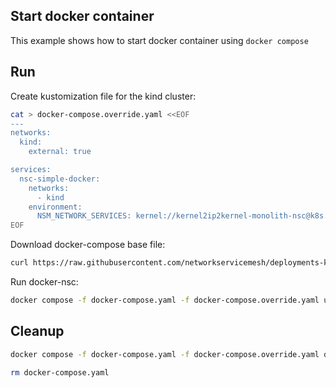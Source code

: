 ## Start docker container

This example shows how to start docker container using `docker compose`

## Run

Create kustomization file for the kind cluster:
```bash
cat > docker-compose.override.yaml <<EOF
---
networks:
  kind:
    external: true

services:
  nsc-simple-docker:
    networks:
      - kind
    environment:
      NSM_NETWORK_SERVICES: kernel://kernel2ip2kernel-monolith-nsc@k8s.nsm/nsm-1
EOF
```

Download docker-compose base file:
```bash
curl https://raw.githubusercontent.com/networkservicemesh/deployments-k8s/568369fc773fc1587b6c08da318e289567b4ac6a/apps/nsc-simple-docker/docker-compose.yaml -o docker-compose.yaml
```

Run docker-nsc:
```bash
docker compose -f docker-compose.yaml -f docker-compose.override.yaml up -d
```

## Cleanup

```bash
docker compose -f docker-compose.yaml -f docker-compose.override.yaml down
```
```bash
rm docker-compose.yaml
```
